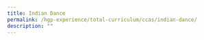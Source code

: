 ```yaml
---
title: Indian Dance
permalink: /hgp-experience/total-curriculum/ccas/indian-dance/
description: ""
---
```

